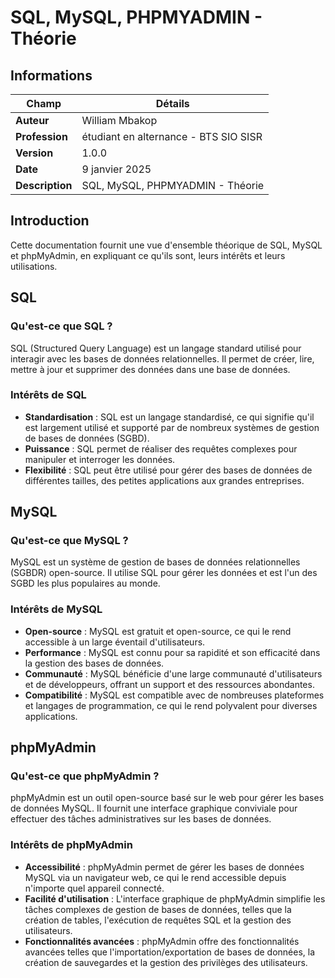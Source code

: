 # SQL, MySQL, PHPMYADMIN - Théorie

## Informations

| Champ           | Détails                                      |
|-----------------|----------------------------------------------|
| **Auteur**      | William Mbakop                               |
| **Profession**  | étudiant en alternance - BTS SIO SISR        |
| **Version**     | 1.0.0                                        |
| **Date**        | 9 janvier 2025                               |
| **Description** | SQL, MySQL, PHPMYADMIN - Théorie             |


## Introduction

Cette documentation fournit une vue d'ensemble théorique de SQL, MySQL et phpMyAdmin, en expliquant ce qu'ils sont, leurs intérêts et leurs utilisations.

## SQL

### Qu'est-ce que SQL ?

SQL (Structured Query Language) est un langage standard utilisé pour interagir avec les bases de données relationnelles. Il permet de créer, lire, mettre à jour et supprimer des données dans une base de données.

### Intérêts de SQL

- **Standardisation** : SQL est un langage standardisé, ce qui signifie qu'il est largement utilisé et supporté par de nombreux systèmes de gestion de bases de données (SGBD).
- **Puissance** : SQL permet de réaliser des requêtes complexes pour manipuler et interroger les données.
- **Flexibilité** : SQL peut être utilisé pour gérer des bases de données de différentes tailles, des petites applications aux grandes entreprises.

## MySQL

### Qu'est-ce que MySQL ?

MySQL est un système de gestion de bases de données relationnelles (SGBDR) open-source. Il utilise SQL pour gérer les données et est l'un des SGBD les plus populaires au monde.

### Intérêts de MySQL

- **Open-source** : MySQL est gratuit et open-source, ce qui le rend accessible à un large éventail d'utilisateurs.
- **Performance** : MySQL est connu pour sa rapidité et son efficacité dans la gestion des bases de données.
- **Communauté** : MySQL bénéficie d'une large communauté d'utilisateurs et de développeurs, offrant un support et des ressources abondantes.
- **Compatibilité** : MySQL est compatible avec de nombreuses plateformes et langages de programmation, ce qui le rend polyvalent pour diverses applications.

## phpMyAdmin

### Qu'est-ce que phpMyAdmin ?

phpMyAdmin est un outil open-source basé sur le web pour gérer les bases de données MySQL. Il fournit une interface graphique conviviale pour effectuer des tâches administratives sur les bases de données.

### Intérêts de phpMyAdmin

- **Accessibilité** : phpMyAdmin permet de gérer les bases de données MySQL via un navigateur web, ce qui le rend accessible depuis n'importe quel appareil connecté.
- **Facilité d'utilisation** : L'interface graphique de phpMyAdmin simplifie les tâches complexes de gestion de bases de données, telles que la création de tables, l'exécution de requêtes SQL et la gestion des utilisateurs.
- **Fonctionnalités avancées** : phpMyAdmin offre des fonctionnalités avancées telles que l'importation/exportation de bases de données, la création de sauvegardes et la gestion des privilèges des utilisateurs.